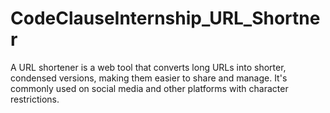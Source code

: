 # CodeClauseInternship_URL_Shortner
A URL shortener is a web tool that converts long URLs into shorter, condensed versions, making them easier to share and manage. It's commonly used on social media and other platforms with character restrictions.
